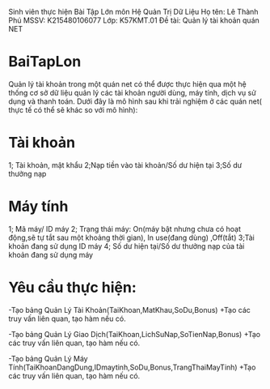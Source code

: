 Sinh viên thực hiện Bài Tập Lớn môn Hệ Quản Trị Dữ Liệu
Họ tên: Lê Thành Phú
MSSV: K215480106077
Lớp: K57KMT.01
Đề tài: Quản lý tài khoản quán NET


# BaiTapLon
Quản lý tài khoản trong một quán net có thể được thực hiện qua một hệ thống cơ sở dữ liệu quản lý các tài khoản người dùng, máy tính, dịch vụ sử dụng và thanh toán. Dưới đây là mô hình sau khi trải nghiệm ở các quán net( thực tế có thể sẽ khác so với mô hình):
# Tài khoản
1; Tài khoản, mật khẩu
2;Nạp tiền vào tài khoản/Số dư hiện tại
3;Số dư thưởng nạp
# Máy tính
1; Mã máy/ ID máy
2; Trạng thái máy: On(máy bật nhưng chưa có hoạt động,sẽ tự tắt sau một khoảng thời gian), In use(đang dùng) ,Off(tắt)
3;Tài khoản đang sử dụng ID máy
4; Số dư hiện tại/Số dư thưởng nạp của tài khoản đang sử dụng máy


# Yêu cầu thực hiện:
-Tạo bảng Quản Lý Tài Khoản(TaiKhoan,MatKhau,SoDu,Bonus)
+Tạo các truy vấn liên quan, tạo hàm nếu có.

-Tạo bảng Quản Lý Giao Dịch(TaiKhoan,LichSuNap,SoTienNap,Bonus)
+Tạo các truy vấn liên quan, tạo hàm nếu có.

-Tạo bảng Quản Lý Máy Tính(TaiKhoanDangDung,IDmaytinh,SoDu,Bonus,TrangThaiMayTinh)
+Tạo các truy vấn liên quan, tạo hàm nếu có.

